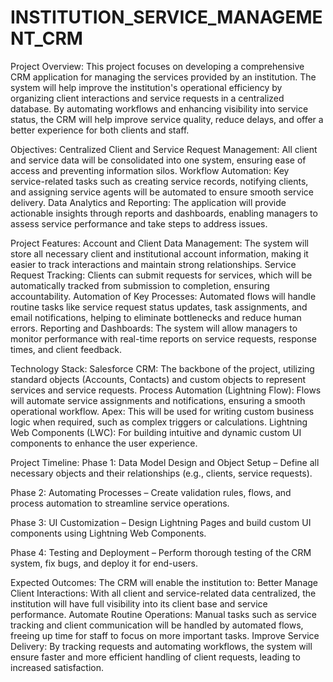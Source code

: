 # INSTITUTION_SERVICE_MANAGEMENT_CRM

Project Overview: 
This project focuses on developing a comprehensive CRM application for managing the services provided by an institution. The system will help improve the institution's operational efficiency by organizing client interactions and service requests in a centralized database. By automating workflows and enhancing visibility into service status, the CRM will help improve service quality, reduce delays, and offer a better experience for both clients and staff.

Objectives: 
Centralized Client and Service Request Management: All client and service data will be consolidated into one system, ensuring ease of access and preventing information silos.
Workflow Automation: Key service-related tasks such as creating service records, notifying clients, and assigning service agents will be automated to ensure smooth service delivery.
Data Analytics and Reporting: The application will provide actionable insights through reports and dashboards, enabling managers to assess service performance and take steps to address issues.

Project Features:
Account and Client Data Management: The system will store all necessary client and institutional account information, making it easier to track interactions and maintain strong relationships.
Service Request Tracking: Clients can submit requests for services, which will be automatically tracked from submission to completion, ensuring accountability.
Automation of Key Processes: Automated flows will handle routine tasks like service request status updates, task assignments, and email notifications, helping to eliminate bottlenecks and reduce human errors.
Reporting and Dashboards: The system will allow managers to monitor performance with real-time reports on service requests, response times, and client feedback.

Technology Stack:
Salesforce CRM: The backbone of the project, utilizing standard objects (Accounts, Contacts) and custom objects to represent services and service requests.
Process Automation (Lightning Flow): Flows will automate service assignments and notifications, ensuring a smooth operational workflow.
Apex: This will be used for writing custom business logic when required, such as complex triggers or calculations.
Lightning Web Components (LWC): For building intuitive and dynamic custom UI components to enhance the user experience.

Project Timeline:
Phase 1: 
Data Model Design and Object Setup – Define all necessary objects and their relationships (e.g., clients, service requests).

Phase 2:
 	Automating Processes – Create validation rules, flows, and process automation to streamline service operations.

Phase 3: 
UI Customization – Design Lightning Pages and build custom UI components using Lightning Web Components.

Phase 4: 
Testing and Deployment – Perform thorough testing of the CRM system, fix bugs, and deploy it for end-users.

Expected Outcomes: The CRM will enable the institution to:
Better Manage Client Interactions: With all client and service-related data centralized, the institution will have full visibility into its client base and service performance.
Automate Routine Operations: Manual tasks such as service tracking and client communication will be handled by automated flows, freeing up time for staff to focus on more important tasks.
Improve Service Delivery: By tracking requests and automating workflows, the system will ensure faster and more efficient handling of client requests, leading to increased satisfaction.
